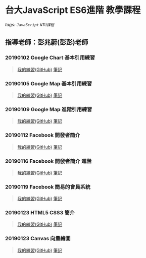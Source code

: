 # 台大JavaScript ES6進階 教學課程
###### tags: `JavaScript` `NTU課程`
指導老師：彭兆蔚(彭彭)老師
---
### 20190102 Google Chart 基本引用練習
>[我的練習(GitHub)](https://github.com/capeta0507/NTU_JS_Advance/tree/master/20190102)
>[筆記](https://hackmd.io/ukEkt8FOTCSiGTTk_10cCg)
### 20190105 Google Map 基本引用練習
>[我的練習(GitHub)](https://github.com/capeta0507/NTU_JS_Advance/tree/master/20190105)
>[筆記](https://hackmd.io/xLnM2X4nTICvs37wt4oWLQ)
### 20190109 Google Map 進階引用練習
>[我的練習(GitHub)](https://github.com/capeta0507/NTU_JS_Advance/tree/master/20190109)
>[筆記](https://hackmd.io/wJ62jbyrTC2N9eX0-CpBAg)
### 20190112 Facebook 開發者簡介
>[我的練習(GitHub)](https://github.com/capeta0507/NTU_JS_Advance/tree/master/20190112)
>[筆記](https://hackmd.io/Vty9PXesQd-rhIE3hqdUkA)
### 20190116 Facebook 開發者簡介 進階
>[我的練習(GitHub)](https://github.com/capeta0507/NTU_JS_Advance/tree/master/20190116)
>[筆記](https://hackmd.io/zdOS4h8VSviIMbvELJLCzg)
### 20190119 Facebook 簡易的會員系統
>[我的練習(GitHub)](https://github.com/capeta0507/NTU_JS_Advance/tree/master/20190119)
>[筆記](https://hackmd.io/EwwVWvDJS2eghWrb3QuxNQ)
### 20190123 HTML5 CSS3 簡介
>[我的練習(GitHub)](https://github.com/capeta0507/NTU_JS_Advance/tree/master/20190123)
>[筆記](https://hackmd.io/4LXk9VBWQLqVw8uj9mHQxg)
### 20190123 Canvas 向量繪圖
>[我的練習(GitHub)](https://github.com/capeta0507/NTU_JS_Advance/tree/master/20190126)
>[筆記](https://hackmd.io/ZCEw_ugHSsW_ceq2c-hM1Q)